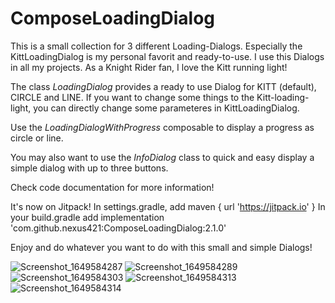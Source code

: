 # ComposeLoadingDialog

This is a small collection for 3 different Loading-Dialogs.
Especially the KittLoadingDialog is my personal favorit and ready-to-use.
I use this Dialogs in all my projects. As a Knight Rider fan, I love the Kitt running light!

The class *LoadingDialog* provides a ready to use Dialog for KITT (default), CIRCLE and LINE. If you want to change some things to the
Kitt-loading-light, you can directly
change some parameteres in KittLoadingDialog.

Use the *LoadingDialogWithProgress* composable to display a progress as circle or line.

You may also want to use the *InfoDialog* class to quick and easy display a simple dialog with up to three buttons.

Check code documentation for more information!

It's now on Jitpack!
In settings.gradle, add maven { url 'https://jitpack.io' }
In your build.gradle add implementation 'com.github.nexus421:ComposeLoadingDialog:2.1.0'

Enjoy and do whatever you want to do with this small and simple Dialogs!

![Screenshot_1649584287](https://user-images.githubusercontent.com/24206344/162612627-b1b85866-0455-4742-aba2-0719dd828ce3.png)
![Screenshot_1649584289](https://user-images.githubusercontent.com/24206344/162612629-3a94bb8b-e0fb-4833-a5c3-fbada6f83cb6.png)
![Screenshot_1649584303](https://user-images.githubusercontent.com/24206344/162612630-43902a44-4396-4e72-acce-d7447a0337fc.png)
![Screenshot_1649584313](https://user-images.githubusercontent.com/24206344/162612632-c0df8ea7-0e3d-4387-b6e9-96b882bb4b57.png)
![Screenshot_1649584314](https://user-images.githubusercontent.com/24206344/162612633-d9284741-49a9-44ac-9b0b-7d284fd95a90.png)
